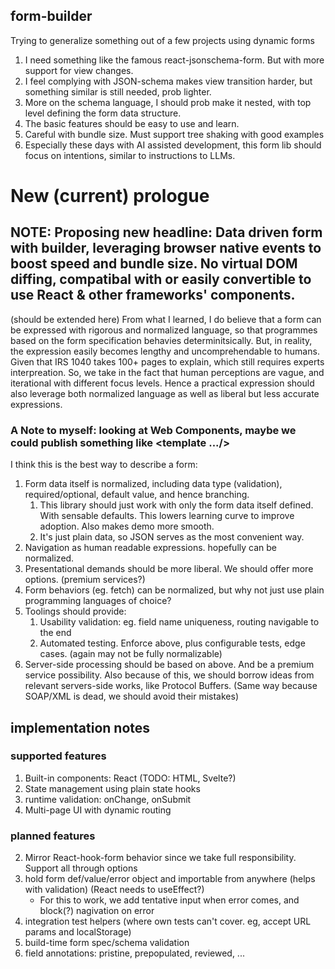 ## form-builder
Trying to generalize something out of a few projects using dynamic forms

1. I need something like the famous react-jsonschema-form. But with more support for view changes.
2. I feel complying with JSON-schema makes view transition harder, but something similar is still needed, prob lighter.
3. More on the schema language, I should prob make it nested, with top level defining the form data structure.
4. The basic features should be easy to use and learn.
5. Careful with bundle size. Must support tree shaking with good examples
6. Especially these days with AI assisted development, this form lib should focus on intentions, similar to instructions to LLMs.


# New (current) prologue
## NOTE: Proposing new headline: Data driven form with builder, leveraging browser native events to boost speed and bundle size. No virtual DOM diffing, compatibal with or easily convertible to use React & other frameworks' components.

(should be extended here)
From what I learned, I do believe that a form can be expressed with rigorous and normalized language, so that programmes based on the form specification behavies determinitsically. But, in reality, the expression easily becomes lengthy and uncomprehendable to humans. Given that IRS 1040 takes 100+ pages to explain, which still requires experts interpreation. So, we take in the fact that human perceptions are vague, and iterational with different focus levels. Hence a practical expression should also leverage both normalized language as well as liberal but less accurate expressions.
### A Note to myself: looking at Web Components, maybe we could publish something like <flow-form fields="[name, age, class]"><template .../></flow-form>

I think this is the best way to describe a form:

1. Form data itself is normalized, including data type (validation), required/optional, default value, and hence branching.
    1. This library should just work with only the form data itself defined. With sensable defaults. This lowers learning curve to improve adoption. Also makes demo more smooth.
    2. It's just plain data, so JSON serves as the most convenient way.
2. Navigation as human readable expressions. hopefully can be normalized.
3. Presentational demands should be more liberal. We should offer more options. (premium services?)
4. Form behaviors (eg. fetch) can be normalized, but why not just use plain programming languages of choice?
5. Toolings should provide:
    1. Usability validation: eg. field name uniqueness, routing navigable to the end
    2. Automated testing. Enforce above, plus configurable tests, edge cases. (again may not be fully normalizable)
6. Server-side processing should be based on above. And be a premium service possibility. Also because of this, we should borrow ideas from relevant servers-side works, like Protocol Buffers. (Same way because SOAP/XML is dead, we should avoid their mistakes)


## implementation notes
### supported features
1. Built-in components: React (TODO: HTML, Svelte?)
2. State management using plain state hooks
3. runtime validation: onChange, onSubmit
4. Multi-page UI with dynamic routing

### planned features
2. Mirror React-hook-form behavior since we take full responsibility. Support all through options
3. hold form def/value/error object and importable from anywhere (helps with validation) (React needs to useEffect?)
    - For this to work, we add tentative input when error comes, and block(?) nagivation on error
4. integration test helpers (where own tests can't cover. eg, accept URL params and localStorage)
5. build-time form spec/schema validation
6. field annotations: pristine, prepopulated, reviewed, ...